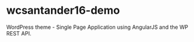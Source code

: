 # wcsantander16-demo
WordPress theme - Single Page Application using AngularJS and the WP REST API.
